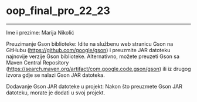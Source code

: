 # oop_final_pro_22_23
---

Ime i prezime: Marija Nikolić


Preuzimanje Gson biblioteke:
Idite na službenu web stranicu Gson na GitHubu (https://github.com/google/gson) i preuzmite JAR datoteku najnovije verzije Gson biblioteke. Alternativno, možete preuzeti Gson sa Maven Central Repository (https://search.maven.org/artifact/com.google.code.gson/gson) ili iz drugog izvora gdje se nalazi Gson JAR datoteka.

Dodavanje Gson JAR datoteke u projekt:
Nakon što preuzmete Gson JAR datoteku, morate je dodati u svoj projekt. 

